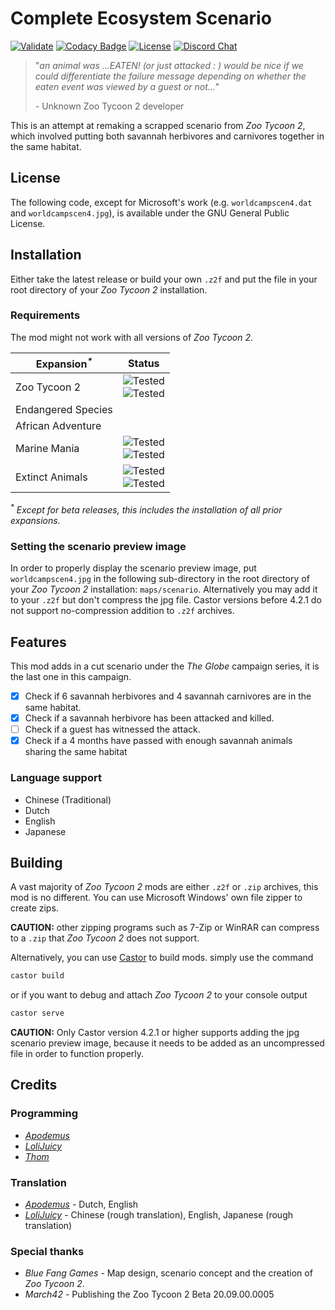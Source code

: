 # Complete Ecosystem Scenario

[![Validate](https://github.com/ZtModArchive/Complete-Ecosystem-Scenario/actions/workflows/validate.yml/badge.svg)](https://github.com/ZtModArchive/Complete-Ecosystem-Scenario/actions/workflows/validate.yml)
[![Codacy Badge](https://app.codacy.com/project/badge/Grade/a6362bbac57d4243a1be0b8cb31c8ace)](https://www.codacy.com/gh/ZtModArchive/Complete-Ecosystem-Scenario/dashboard?utm_source=github.com&amp;utm_medium=referral&amp;utm_content=ZtModArchive/Complete-Ecosystem-Scenario&amp;utm_campaign=Badge_Grade)
[![License](https://img.shields.io/github/license/ZtModArchive/Complete-Ecosystem-Scenario)](https://github.com/ZtModArchive/Complete-Ecosystem-Scenario/blob/main/LICENSE)
[![Discord Chat](https://img.shields.io/discord/1022821460584189972?label=Discord&logo=Discord)](https://discord.gg/QC6B83N6tD)

> "_an animal was ...EATEN! (or just attacked : ) would be nice if we could differentiate the failure message depending on whether the eaten event was viewed by a guest or not..._"
>
> \- Unknown Zoo Tycoon 2 developer

This is an attempt at remaking a scrapped scenario from _Zoo Tycoon 2_, which involved putting both savannah herbivores and carnivores together in the same habitat.

## License

The following code, except for Microsoft's work (e.g. `worldcampscen4.dat` and `worldcampscen4.jpg`), is available under the GNU General Public License.

## Installation

Either take the latest release or build your own `.z2f` and put the file in your root directory of your _Zoo Tycoon 2_ installation.

### Requirements

The mod might not work with all versions of _Zoo Tycoon 2_.

| Expansion<sup>_*_</sup> | Status |
|-----------|--------|
| Zoo Tycoon 2 | ![Tested](https://img.shields.io/badge/20.09.00.0005--beta-untested-inactive)<br/>![Tested](https://img.shields.io/badge/20.10.00.0006-untested-inactive)
| Endangered Species | |
| African Adventure | |
| Marine Mania | ![Tested](https://img.shields.io/badge/30.06.00.0001--beta-untested-inactive)<br/>![Tested](https://img.shields.io/badge/30.07.00.0003--beta-untested-inactive)
| Extinct Animals  | ![Tested](https://img.shields.io/badge/32.10.00.0009-tested-done)<br/>![Tested](https://img.shields.io/badge/33.05.00.0002UO-tested-done)  |

_<sup>*</sup> Except for beta releases, this includes the installation of all prior expansions._

### Setting the scenario preview image

In order to properly display the scenario preview image, put `worldcampscen4.jpg` in the following sub-directory in the root directory of your _Zoo Tycoon 2_ installation: `maps/scenario`.
Alternatively you may add it to your `.z2f` but don't compress the jpg file. Castor versions before 4.2.1 do not support no-compression addition to `.z2f` archives.

## Features

This mod adds in a cut scenario under the _The Globe_ campaign series, it is the last one in this campaign.

-   [x] Check if 6 savannah herbivores and 4 savannah carnivores are in the same habitat.
-   [x] Check if a savannah herbivore has been attacked and killed.
-   [ ] Check if a guest has witnessed the attack.
-   [x] Check if a 4 months have passed with enough savannah animals sharing the same habitat

### Language support

-   Chinese (Traditional)
-   Dutch
-   English
-   Japanese

## Building

A vast majority of _Zoo Tycoon 2_ mods are either `.z2f` or `.zip` archives, this mod is no different. You can use Microsoft Windows' own file zipper to create zips.

**CAUTION:** other zipping programs such as 7-Zip or WinRAR can compress to a `.zip` that _Zoo Tycoon 2_ does not support.

Alternatively, you can use [Castor](https://github.com/ZtModArchive/Castor) to build mods. simply use the command

```bash
castor build
```

or if you want to debug and attach _Zoo Tycoon 2_ to your console output

```bash
castor serve
```

**CAUTION:** Only Castor version 4.2.1 or higher supports adding the jpg scenario preview image, because it needs to be added as an uncompressed file in order to function properly.

## Credits

### Programming

-   [_Apodemus_](https://github.com/Zt-freak)
-   [_LoliJuicy_](https://github.com/LoliJuicy)
-   [_Thom_](https://github.com/TheThommerd)

### Translation

-   [_Apodemus_](https://github.com/Zt-freak) - Dutch, English
-   [_LoliJuicy_](https://github.com/LoliJuicy) - Chinese (rough translation), English, Japanese (rough translation)

### Special thanks

-   _Blue Fang Games_ - Map design, scenario concept and the creation of _Zoo Tycoon 2_.
-   _March42_ - Publishing the Zoo Tycoon 2 Beta 20.09.00.0005
